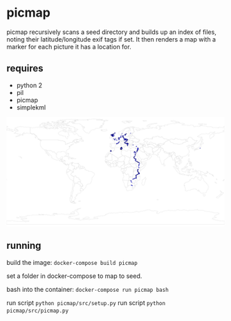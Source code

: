 # picmap

picmap recursively scans a seed directory and builds up an index of files, noting their latitude/longitude exif tags if set. It then renders a map with a marker for each picture it has a location for.

## requires

- python 2
- pil
- picmap
- simplekml

[![picmap](https://github.com/samthomson/picmap/blob/master/GPS_tracking_points.png?raw=trueg)](https://github.com/samthomson/picmap/blob/master/GPS_tracking_points.png?raw=true)


## running

build the image:
`docker-compose build picmap`

set a folder in docker-compose to map to seed.

bash into the container:
`docker-compose run picmap bash`

run script `python picmap/src/setup.py`
run script `python picmap/src/picmap.py`